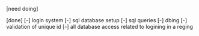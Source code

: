 [need doing]


[done]
[-] login system
[-] sql database setup
[-] sql queries
[-] dbing
[-] validation of unique id
[-] all database access related to logining in a reging